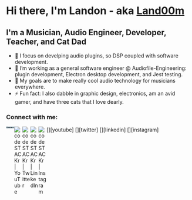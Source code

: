 # Hi there, I'm Landon - aka [Land00m][website]

## I'm a Musician, Audio Engineer, Developer, Teacher, and Cat Dad

- 🌱 I focus on develping audio plugins, so DSP coupled with software development.
- 👯 I’m working as a general software engineer @ Audiofile-Engineering: plugin development, Electron desktop development, and Jest testing.
- 🥅 My goals are to make really cool audio technology for musicians everywhere.
- ⚡ Fun fact: I also dabble in graphic design, electronics, am an avid gamer, and have three cats that I love dearly.

### Connect with me:

[<img align="left" alt="codeSTACKr.com" width="22px" src="https://github.com/landonviator/landonviator/blob/main/Images/landon55-08.png?raw=true" />][website]
[<img align="left" alt="codeSTACKr | YouTube" width="22px" src="https://cdn.jsdelivr.net/npm/simple-icons@v3/icons/youtube.svg" />][youtube]
[<img align="left" alt="codeSTACKr | Twitter" width="22px" src="https://cdn.jsdelivr.net/npm/simple-icons@v3/icons/twitter.svg" />][twitter]
[<img align="left" alt="codeSTACKr | LinkedIn" width="22px" src="https://cdn.jsdelivr.net/npm/simple-icons@v3/icons/linkedin.svg" />][linkedin]
[<img align="left" alt="codeSTACKr | Instagram" width="22px" src="https://cdn.jsdelivr.net/npm/simple-icons@v3/icons/instagram.svg" />][instagram]

[website]: https://landonviator.github.io/
